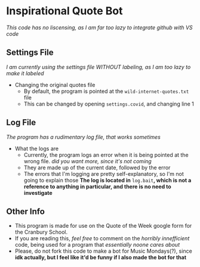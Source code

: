# **Inspirational Quote Bot**
*This code has no liscensing, as I am far too lazy to integrate github with VS code*

## **Settings File**
*I am currently using the settings file WITHOUT labeling, as I am too lazy to make it labeled*
 - Changing the original quotes file
	 - By default, the program is pointed at the `wild-internet-quotes.txt` file
	 - This can be changed by opening `settings.covid`, and changing line 1

## **Log File**
*The program has a rudimentary log file, that works sometimes*
 - What the logs are
	- Currently, the program logs an error when it is being pointed at the wrong file. *did you want more, since it's not coming*
	- They are made up of the current date, followed by the error
	- The errors that I'm logging are pretty self-explanatory, so I'm not going to explain those
**The log is located in** `log.bait`**, which is not a reference to anything in particular, and there is no need to investigate**

## **Other Info**
 - This program is made for use on the Quote of the Week google form for the Cranbury School.
 - If you are reading this, *feel free* to comment on the *horribly innefficient* code, being used for a program that *essentially noone cares about*
 - Please, do not fork this code to make a bot for Music Mondays(?), since **idk actually, but I feel like it'd be funny if I also made the bot for that**